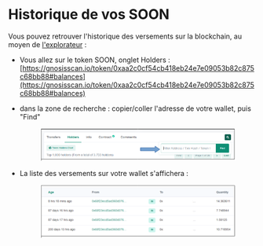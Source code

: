 # Historique de vos SOON

Vous pouvez retrouver l'historique des versements sur la blockchain, au moyen de [l'explorateur](../../defi-realt/explorateurs/) :

* Vous allez sur le token SOON, onglet Holders :\
  [https://gnosisscan.io/token/0xaa2c0cf54cb418eb24e7e09053b82c875c68bb88#balances](https://gnosisscan.io/token/0xaa2c0cf54cb418eb24e7e09053b82c875c68bb88#balances)
*   dans la zone de recherche : copier/coller l'adresse de votre wallet, puis "Find"

    <figure><img src="../../.gitbook/assets/image (56).png" alt=""><figcaption></figcaption></figure>
*   La liste des versements sur votre wallet s'affichera :&#x20;



    <figure><img src="../../.gitbook/assets/image (183).png" alt=""><figcaption></figcaption></figure>
